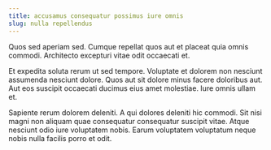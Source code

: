 ```yaml
---
title: accusamus consequatur possimus iure omnis
slug: nulla repellendus
---
```


Quos sed aperiam sed. Cumque repellat quos aut et placeat quia omnis commodi. Architecto excepturi vitae odit occaecati et.

Et expedita soluta rerum ut sed tempore. Voluptate et dolorem non nesciunt assumenda nesciunt dolore. Quos aut sit dolore minus facere doloribus aut. Aut eos suscipit occaecati ducimus eius amet molestiae. Iure omnis ullam et.

Sapiente rerum dolorem deleniti. A qui dolores deleniti hic commodi. Sit nisi magni non aliquam quae consequatur consequatur suscipit vitae. Atque nesciunt odio iure voluptatem nobis. Earum voluptatem voluptatum neque nobis nulla facilis porro et odit.

